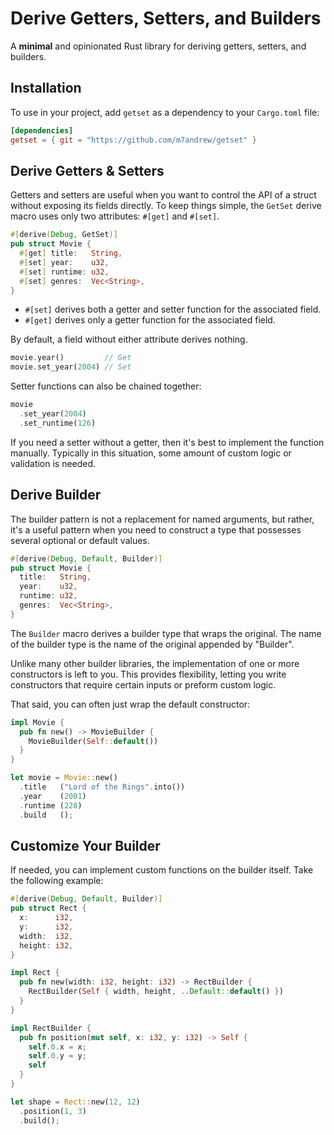 
# Derive Getters, Setters, and Builders

A **minimal** and opinionated Rust library for deriving getters, setters, and builders.

## Installation

To use in your project, add `getset` as a dependency to your `Cargo.toml` file:

```toml
[dependencies]
getset = { git = "https://github.com/m7andrew/getset" }
```

## Derive Getters & Setters

Getters and setters are useful when you want to control the API of a struct without exposing its fields directly. To keep things simple, the `GetSet` derive macro uses only two attributes: `#[get]` and `#[set]`.

```rust
#[derive(Debug, GetSet)]
pub struct Movie {
  #[get] title:   String,
  #[set] year:    u32,
  #[set] runtime: u32,
  #[set] genres:  Vec<String>,
}
```

- `#[set]` derives both a getter and setter function for the associated field.
- `#[get]` derives only a getter function for the associated field. 

By default, a field without either attribute derives nothing.

```rust
movie.year()         // Get
movie.set_year(2004) // Set
```

Setter functions can also be chained together:

```rust
movie
  .set_year(2004)
  .set_runtime(126)
```

If you need a setter without a getter, then it's best to implement the function manually. Typically in this situation, some amount of custom logic or validation is needed.

## Derive Builder

The builder pattern is not a replacement for named arguments, but rather, it's a useful pattern when you need to construct a type that possesses several optional or default values.

```rust
#[derive(Debug, Default, Builder)]
pub struct Movie {
  title:   String,
  year:    u32,
  runtime: u32,
  genres:  Vec<String>,
}
```

The `Builder` macro derives a builder type that wraps the original. The name of the builder type is the name of the original appended by "Builder".

Unlike many other builder libraries, the implementation of one or more constructors is left to you. This provides flexibility, letting you write constructors that require certain inputs or preform custom logic.

That said, you can often just wrap the default constructor:

```rust
impl Movie {
  pub fn new() -> MovieBuilder {
    MovieBuilder(Self::default())
  }
}
```
```rust
let movie = Movie::new()
  .title   ("Lord of the Rings".into())
  .year    (2001)
  .runtime (228)
  .build   ();
```

## Customize Your Builder

If needed, you can implement custom functions on the builder itself. Take the following example:

```rust
#[derive(Debug, Default, Builder)]
pub struct Rect {
  x:      i32,
  y:      i32,
  width:  i32,
  height: i32,
}

impl Rect {
  pub fn new(width: i32, height: i32) -> RectBuilder {
    RectBuilder(Self { width, height, ..Default::default() })
  }
}

impl RectBuilder {
  pub fn position(mut self, x: i32, y: i32) -> Self {
    self.0.x = x;
    self.0.y = y;
    self
  }
}
```
```rust
let shape = Rect::new(12, 12)
  .position(1, 3)
  .build();
```
